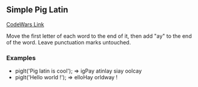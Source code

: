 ## Simple Pig Latin
[CodeWars Link](https://www.codewars.com/kata/520b9d2ad5c005041100000f)

Move the first letter of each word to the end of it, then add "ay" to the end of the word.
Leave punctuation marks untouched.

### Examples
-   pigIt('Pig latin is cool'); => igPay atinlay siay oolcay
-   pigIt('Hello world !'); => elloHay orldway !